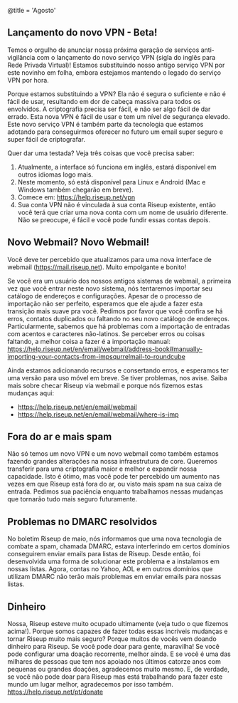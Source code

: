 @title = 'Agosto'

## Lançamento do novo VPN - Beta!

Temos o orgulho de anunciar nossa próxima geração de serviços anti-vigilância com o lançamento do novo serviço VPN (sigla do inglês para Rede Privada Virtual)! Estamos substituindo nosso antigo serviço VPN por este novinho em folha, embora estejamos mantendo o legado do serviço VPN por hora.

Porque estamos substituindo a VPN? Ela não é segura o suficiente e não é fácil de usar, resultando em dor de cabeça massiva para todos os envolvidos. A criptografia precisa ser fácil, e não ser algo fácil de dar errado. Esta nova VPN é fácil de usar e tem um nível de segurança elevado. Este novo serviço VPN é também parte da tecnologia que estamos adotando para conseguirmos oferecer no futuro um email super seguro e super fácil de criptografar.

Quer dar uma testada? Veja três coisas que você precisa saber:

1. Atualmente, a interface só funciona em inglês, estará disponível em outros idiomas logo mais.
2. Neste momento, só está disponível para Linux e Android (Mac e Windows também chegarão em breve).
3. Comece em: https://help.riseup.net/vpn
4. Sua conta VPN não é vinculada à sua conta Riseup existente, então você terá que criar uma nova conta com um nome de usuário diferente. Não se preocupe, é fácil e você pode fundir essas contas depois.


## Novo Webmail? Novo Webmail!

Você deve ter percebido que atualizamos para uma nova interface de webmail (https://mail.riseup.net). Muito empolgante e bonito!

Se você era um usuário dos nossos antigos sistemas de webmail, a primeira vez que você entrar neste novo sistema, nós tentaremos importar seu catálogo de endereços e configurações. Apesar de o processo de importação não ser perfeito, esperamos que ele ajude a fazer esta transição mais suave pra você. Pedimos por favor que você confira se há erros, contatos duplicados ou faltando no seu novo catálogo de endereços. Particularmente, sabemos que há problemas com a importação de entradas com acentos e caracteres não-latinos. Se perceber erros ou coisas faltando, a melhor coisa a fazer é a importação manual: https://help.riseup.net/en/email/webmail/address-book#manually-importing-your-contacts-from-impsqurrelmail-to-roundcube

Ainda estamos adicionando recursos e consertando erros, e esperamos ter uma versão para uso móvel em breve. Se tiver problemas, nos avise. Saiba mais sobre checar Riseup via webmail e porque nós fizemos estas mudanças aqui:

* https://help.riseup.net/en/email/webmail  
* https://help.riseup.net/en/email/webmail/where-is-imp


## Fora do ar e mais spam

Não só temos um novo VPN e um novo webmail como também estamos fazendo grandes alterações na nossa infraestrutura de core. Queremos transferir para uma criptografia maior e melhor e expandir nossa capacidade. Isto é ótimo, mas você pode ter percebido um aumento nas vezes em que Riseup está fora do ar, ou visto mais spam na sua caixa de entrada. Pedimos sua paciência enquanto trabalhamos nessas mudanças que tornarão tudo mais seguro futuramente.


## Problemas no DMARC resolvidos

No boletim Riseup de maio, nós informamos que uma nova tecnologia de combate a spam, chamada DMARC, estava interferindo em certos domínios conseguirem enviar emails para listas de Riseup. Desde então, foi desenvolvida uma forma de solucionar este problema e a instalamos em nossas listas. Agora, contas no Yahoo, AOL e em outros domínios que utilizam DMARC não terão mais problemas em enviar emails para nossas listas.


## Dinheiro

Nossa, Riseup esteve muito ocupado ultimamente (veja tudo o que fizemos acima!). Porque somos capazes de fazer todas essas incríveis mudanças e tornar Riseup muito mais seguro? Porque muitos de vocês vem doando dinheiro para Riseup. Se você pode doar para gente, maravilha! Se você pode configurar uma doação recorrente, melhor ainda. E se você é uma das milhares de pessoas que tem nos apoiado nos últimos catorze anos com pequenas ou grandes doações, agradecemos muito mesmo. E, de verdade, se você não pode doar para Riseup mas está trabalhando para fazer este mundo um lugar melhor, agradecemos por isso também.
https://help.riseup.net/pt/donate
